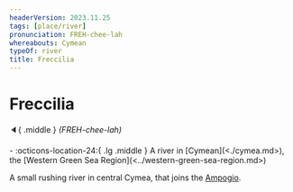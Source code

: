```yaml
---
headerVersion: 2023.11.25
tags: [place/river]
pronunciation: FREH-chee-lah
whereabouts: Cymean
typeOf: river
title: Freccilia
---
```

# Freccilia
:speaker:{ .middle } *(FREH-chee-lah)*  
<div class="grid cards ext-narrow-margin ext-one-column" markdown>
-    :octicons-location-24:{ .lg .middle } A river in [Cymean](<./cymea.md>), the [Western Green Sea Region](<../western-green-sea-region.md>)  
</div>


A small rushing river in central Cymea, that joins the [Ampogio](<./ampogio.md>). 

